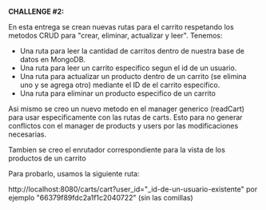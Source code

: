 **CHALLENGE #2:**

En esta entrega se crean nuevas rutas para el carrito respetando los metodos CRUD para "crear, eliminar, actualizar y leer".
Tenemos:
  - Una ruta para leer la cantidad de carritos dentro de nuestra base de datos en MongoDB.
  - Una ruta para leer un carrito especifico segun el id de un usuario.
  - Una ruta para actualizar un producto dentro de un carrito (se elimina uno y se agrega otro) mediante el ID de el carrito especifico.
  - Una ruta para eliminar un producto especifico de un carrito

Asi mismo se creo un nuevo metodo en el manager generico (readCart) para usar especificamente con las rutas de carts. Esto para no generar conflictos con el manager de products y users por las modificaciones necesarias.

Tambien se creo el enrutador correspondiente para la vista de los productos de un carrito 

Para probarlo, usamos la siguiente ruta:

http://localhost:8080/carts/cart?user_id="_id-de-un-usuario-existente" por ejemplo "66379f89fdc2a1f1c2040722" (sin las comillas)
